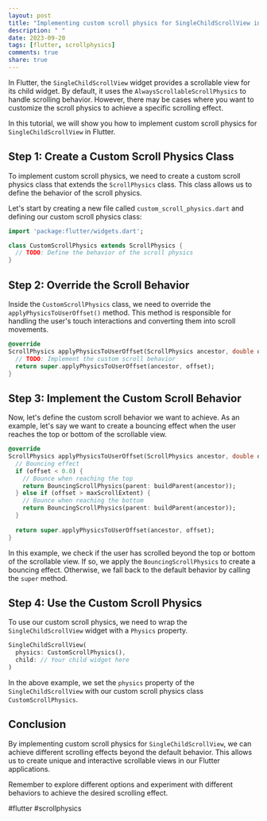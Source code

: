 ```yaml
---
layout: post
title: "Implementing custom scroll physics for SingleChildScrollView in Flutter"
description: " "
date: 2023-09-20
tags: [flutter, scrollphysics]
comments: true
share: true
---
```


In Flutter, the `SingleChildScrollView` widget provides a scrollable view for its child widget. By default, it uses the `AlwaysScrollableScrollPhysics` to handle scrolling behavior. However, there may be cases where you want to customize the scroll physics to achieve a specific scrolling effect.

In this tutorial, we will show you how to implement custom scroll physics for `SingleChildScrollView` in Flutter.

## Step 1: Create a Custom Scroll Physics Class

To implement custom scroll physics, we need to create a custom scroll physics class that extends the `ScrollPhysics` class. This class allows us to define the behavior of the scroll physics.

Let's start by creating a new file called `custom_scroll_physics.dart` and defining our custom scroll physics class:

```dart
import 'package:flutter/widgets.dart';

class CustomScrollPhysics extends ScrollPhysics {
  // TODO: Define the behavior of the scroll physics
}
```

## Step 2: Override the Scroll Behavior

Inside the `CustomScrollPhysics` class, we need to override the `applyPhysicsToUserOffset()` method. This method is responsible for handling the user's touch interactions and converting them into scroll movements.

```dart
@override
ScrollPhysics applyPhysicsToUserOffset(ScrollPhysics ancestor, double offset) {
  // TODO: Implement the custom scroll behavior
  return super.applyPhysicsToUserOffset(ancestor, offset);
}
```

## Step 3: Implement the Custom Scroll Behavior

Now, let's define the custom scroll behavior we want to achieve. As an example, let's say we want to create a bouncing effect when the user reaches the top or bottom of the scrollable view.

```dart
@override
ScrollPhysics applyPhysicsToUserOffset(ScrollPhysics ancestor, double offset) {
  // Bouncing effect
  if (offset < 0.0) {
    // Bounce when reaching the top
    return BouncingScrollPhysics(parent: buildParent(ancestor));
  } else if (offset > maxScrollExtent) {
    // Bounce when reaching the bottom
    return BouncingScrollPhysics(parent: buildParent(ancestor));
  }
  
  return super.applyPhysicsToUserOffset(ancestor, offset);
}
```

In this example, we check if the user has scrolled beyond the top or bottom of the scrollable view. If so, we apply the `BouncingScrollPhysics` to create a bouncing effect. Otherwise, we fall back to the default behavior by calling the `super` method.

## Step 4: Use the Custom Scroll Physics

To use our custom scroll physics, we need to wrap the `SingleChildScrollView` widget with a `Physics` property.

```dart
SingleChildScrollView(
  physics: CustomScrollPhysics(),
  child: // Your child widget here
)
```

In the above example, we set the `physics` property of the `SingleChildScrollView` with our custom scroll physics class `CustomScrollPhysics`.

## Conclusion

By implementing custom scroll physics for `SingleChildScrollView`, we can achieve different scrolling effects beyond the default behavior. This allows us to create unique and interactive scrollable views in our Flutter applications.

Remember to explore different options and experiment with different behaviors to achieve the desired scrolling effect.

#flutter #scrollphysics